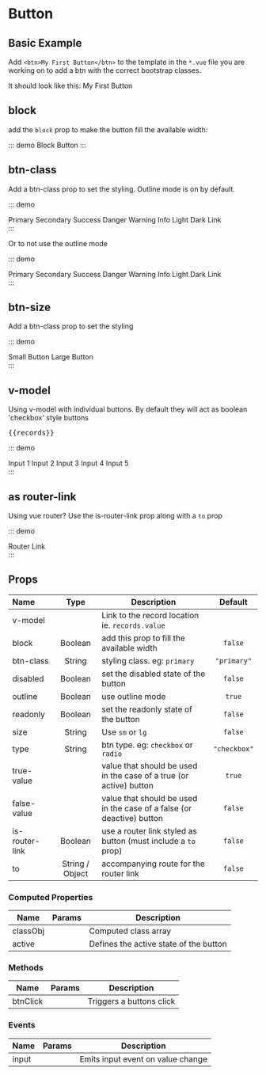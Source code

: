 # Button

## Basic Example
Add `<btn>My First Button</btn>` to the template in the `*.vue` file you are working on to add a btn with the correct bootstrap classes.

<p>It should look like this: <btn>My First Button</btn></p>

## block
add the `block` prop to make the button fill the available width:

::: demo
<btn block>
  Block Button
</btn>
:::

## btn-class
Add a btn-class prop to set the styling.  Outline mode is on by default.

::: demo
<div>
  <btn btn-class="primary">Primary</btn>
  <btn btn-class="secondary">Secondary</btn>
  <btn btn-class="success">Success</btn>
  <btn btn-class="danger">Danger</btn>
  <btn btn-class="warning">Warning</btn>
  <btn btn-class="info">Info</btn>
  <btn btn-class="light">Light</btn>
  <btn btn-class="dark">Dark</btn>
  <btn btn-class="link">Link</btn>
</div>
:::

Or to not use the outline mode

::: demo
<div>
  <btn :outline="false" btn-class="primary">Primary</btn>
  <btn :outline="false" btn-class="secondary">Secondary</btn>
  <btn :outline="false" btn-class="success">Success</btn>
  <btn :outline="false" btn-class="danger">Danger</btn>
  <btn :outline="false" btn-class="warning">Warning</btn>
  <btn :outline="false" btn-class="info">Info</btn>
  <btn :outline="false" btn-class="light">Light</btn>
  <btn :outline="false" btn-class="dark">Dark</btn>
  <btn :outline="false" btn-class="link">Link</btn>
</div>
:::

## btn-size
Add a btn-class prop to set the styling

::: demo
<div>
  <btn size="sm"> Small Button </btn>
  <btn size="lg"> Large Button </btn>
</div>
:::

## v-model
Using v-model with individual buttons.  By default they will act as boolean 'checkbox' style buttons 

<pre class="text-white">{{records}}</pre>

::: demo
<div>
  <btn v-model="records.input_1">Input 1</btn>
  <btn btn-class="secondary" v-model="records.input_2">Input 2</btn>
  <btn btn-class="info" v-model="records.input_3">Input 3</btn>
  <btn btn-class="warning" v-model="records.input_4">Input 4</btn>
  <btn btn-class="danger" v-model="records.input_5">Input 5</btn>
</div>
:::


## as router-link
Using vue router? Use the is-router-link prop along with a `to` prop

::: demo
<div>
  <btn is-router-link :to="{path:'/components/btn.html#block'}">Router Link</btn>
</div>
:::

## Props
Name            | Type            | Description | Default
:--------       | :----:          | ----- | :--------:
v-model         |                 | Link to the record location ie. `records.value` | 
block           | Boolean         | add this prop to fill the available width | `false`
btn-class       | String          | styling class. eg: `primary` | `"primary"`
disabled        | Boolean         | set the disabled state of the button | `false`
outline         | Boolean         | use outline mode | `true`
readonly        | Boolean         | set the readonly state of the button | `false`
size            | String          | Use `sm` or `lg` | `false`
type            | String          | btn type. eg: `checkbox` or `radio` | `"checkbox"`
true-value      |                 | value that should be used in the case of a true (or active) button | `true`
false-value     |                 | value that should be used in the case of a false (or deactive) button | `false`
is-router-link  | Boolean         | use a router link styled as button (must include a `to` prop) | `false`
to              | String / Object | accompanying route for the router link | `false`

### Computed Properties
Name             | Params | Description
---------------- | -------| -------------------
classObj         |        | Computed class array
active           |        | Defines the active state of the button

### Methods
Name             | Params | Description
---------------- | -------| -------------------
btnClick         |        | Triggers a buttons click

### Events
Name             | Params | Description
---------------- | -------| -------------------
input            |        | Emits input event on value change 

<script>
export default {
      data() {
          return {
              records: {
                  input_1: true,
                  input_2: true,
                  input_3: true,
                  input_4: true,
                  input_5: true,
              },
          }
      },
}
</script>